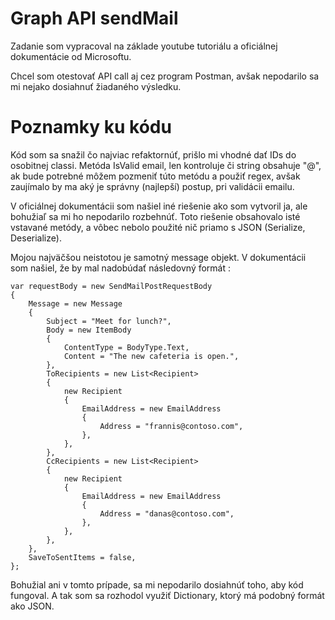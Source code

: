 # Graph API sendMail

Zadanie som vypracoval na základe youtube tutoriálu a oficiálnej dokumentácie od Microsoftu.

Chcel som otestovať API call aj cez program Postman, avšak nepodarilo sa mi nejako dosiahnuť žiadaného výsledku.

# Poznamky ku kódu

Kód som sa snažil čo najviac refaktornúť, prišlo mi vhodné dať IDs do osobitnej classi.
Metóda IsValid email, len kontroluje či string obsahuje "@", ak bude potrebné môžem pozmeniť túto metódu a použiť regex,
avšak zaujímalo by ma aký je správny (najlepší) postup, pri validácii emailu.

V oficiálnej dokumentácii som našiel iné riešenie ako som vytvoril ja, ale bohužiaľ sa mi ho nepodarilo rozbehnúť.
Toto riešenie obsahovalo isté vstavané metódy, a vôbec nebolo použité nič priamo s JSON (Serialize, Deserialize).

Mojou najväčšou neistotou je samotný message objekt. V dokumentácii som našiel, že by mal nadobúdať následovný formát :
```text
var requestBody = new SendMailPostRequestBody
{
	Message = new Message
	{
		Subject = "Meet for lunch?",
		Body = new ItemBody
		{
			ContentType = BodyType.Text,
			Content = "The new cafeteria is open.",
		},
		ToRecipients = new List<Recipient>
		{
			new Recipient
			{
				EmailAddress = new EmailAddress
				{
					Address = "frannis@contoso.com",
				},
			},
		},
		CcRecipients = new List<Recipient>
		{
			new Recipient
			{
				EmailAddress = new EmailAddress
				{
					Address = "danas@contoso.com",
				},
			},
		},
	},
	SaveToSentItems = false,
};
```

Bohužial ani v tomto prípade, sa mi nepodarilo dosiahnúť toho, aby kód fungoval. A tak som sa rozhodol využiť Dictionary,
ktorý má podobný formát ako JSON.

